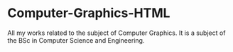 # Computer-Graphics-HTML
All my works related to the subject of Computer Graphics.
It is a subject of the BSc in Computer Science and Engineering.
